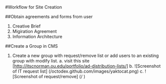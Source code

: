 #Workflow for Site Creation

##Obtain agreements and forms from user
  1. Creative Brief
  2. Migiration Agreement
  3. Information Architecture
  
##Create a Group in CMS
  1. Create a new group with request/remove list or add users to an existing group with modify list.
    a. visit this site [http://itscnorman.ou.edu/portfolio/ad-distribution-lists/]
    b. ![Screenshot of IT request list]
    (/octodex.github.com/images/yaktocat.png)
    c. ![Screenshot of request/remove]
    (/ )
